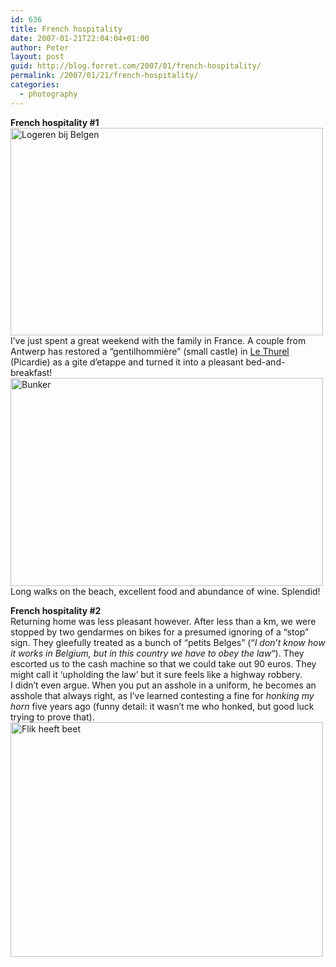 ```yaml
---
id: 636
title: French hospitality
date: 2007-01-21T22:04:04+01:00
author: Peter
layout: post
guid: http://blog.forret.com/2007/01/french-hospitality/
permalink: /2007/01/21/french-hospitality/
categories:
  - photography
---
```

**French hospitality #1**  
[<img loading="lazy" src="http://farm1.static.flickr.com/149/364741808_6f7558e607.jpg" width="500" height="332" alt="Logeren bij Belgen" />](http://www.flickr.com/photos/pforret/364741808/ "Photo Sharing")  
I&#8217;ve just spent a great weekend with the family in France. A couple from Antwerp has restored a &#8220;gentilhommière&#8221; (small castle) in [Le Thurel](http://www.lethurel.com/) (Picardie) as a gite d&#8217;etappe and turned it into a pleasant bed-and-breakfast!  
[<img loading="lazy" src="http://farm1.static.flickr.com/169/364740828_f94a4f3d4b.jpg" width="500" height="333" alt="Bunker" />](http://www.flickr.com/photos/pforret/364740828/ "Photo Sharing")  
Long walks on the beach, excellent food and abundance of wine. Splendid!  
<!--more-->

  
**French hospitality #2**  
Returning home was less pleasant however. After less than a km, we were stopped by two gendarmes on bikes for a presumed ignoring of a &#8220;stop&#8221; sign. They gleefully treated as a bunch of &#8220;petits Belges&#8221; (&#8220;_I don&#8217;t know how it works in Belgium, but in this country we have to obey the law_&#8220;). They escorted us to the cash machine so that we could take out 90 euros. They might call it &#8216;upholding the law&#8217; but it sure feels like a highway robbery.  
I didn&#8217;t even argue. When you put an asshole in a uniform, he becomes an asshole that always right, as I&#8217;ve learned contesting a fine for _honking my horn_ five years ago (funny detail: it wasn&#8217;t me who honked, but good luck trying to prove that).  
[<img loading="lazy" src="http://farm1.static.flickr.com/141/364750060_2f398ae87e.jpg" width="500" height="375" alt="Flik heeft beet" />](http://www.flickr.com/photos/pforret/364750060/ "Photo Sharing")